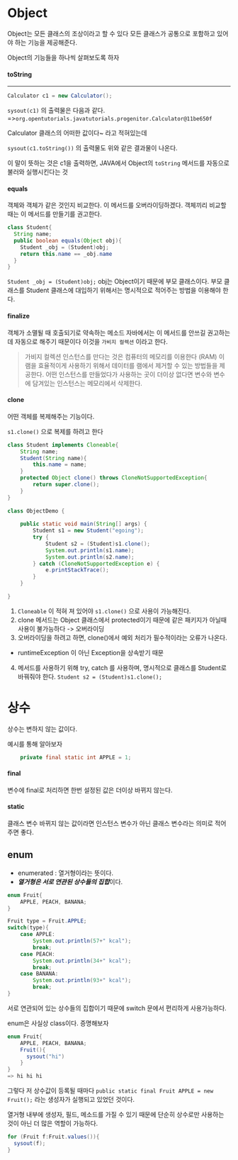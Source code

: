 # Object

Object는 모든 클래스의 조상이라고 할 수 있다
모든 클래스가 공통으로 포함하고 있어야 하는 기능을 제공해준다.

Object의 기능들을 하나씩 살펴보도록 하자

#### toString
---
```java
Calculator c1 = new Calculator();
```
`sysout(c1)` 의 출력물은 다음과 같다.
=>`org.opentutorials.javatutorials.progenitor.Calculator@11be650f`

Calculator 클래스의 어떠한 값이다~ 라고 적혀있는데 

`sysout(c1.toString())` 의 출력물도 위와 같은 결과물이 나온다.

이 말이 뜻하는 것은 c1을 출력하면, JAVA에서 Object의 `toString` 메서드를 자동으로 불러와 실행시킨다는 것


#### equals
객체와 객체가 같은 것인지 비교한다.
이 메서드를 오버라이딩하겠다.
객체끼리 비교할 때는 이 메서드를 만들기를 권고한다.

```java
class Student{
  String name;
  public boolean equals(Object obj){
    Student _obj = (Student)obj;
    return this.name == _obj.name
  }
}
```
`Student _obj = (Student)obj;` 
obj는 Object이기 때문에 부모 클래스이다.
부모 클래스를 Student 클래스에 대입하기 위해서는 명시적으로 적어주는 방법을 이용해야 한다. 

#### finalize
객체가 소멸될 때 호출되기로 약속하는 메소드
자바에서는 이 메서드를 안쓰길 권고하는데 자동으로 해주기 때문이다 
이것을 `가비지 컬렉션` 이라고 한다.

> 가비지 컬렉션 
인스턴스를 만다는 것은 컴퓨터의 메모리를 이용한다 (RAM)
이 램을 효율적이게 사용하기 위해서 데이터를 램에서 제거할 수 있는 방법들을 제공한다.
어떤 인스턴스를 만들었다가 사용하는 곳이 더이상 없다면 변수와 변수에 담겨있는 인스턴스는 메모리에서 삭제한다. 


#### clone

어떤 객체를 복제해주는 기능이다.

`s1.clone()` 으로 복제를 하려고 한다 

```java
class Student implements Cloneable{
    String name;
    Student(String name){
        this.name = name;
    }
    protected Object clone() throws CloneNotSupportedException{
        return super.clone();
    }
}
 
class ObjectDemo {
 
    public static void main(String[] args) {
        Student s1 = new Student("egoing");
        try {
            Student s2 = (Student)s1.clone();
            System.out.println(s1.name);
            System.out.println(s2.name);
        } catch (CloneNotSupportedException e) {
            e.printStackTrace();
        }
    }
 
}
```

1. `Cloneable` 이 적혀 져 있어야 `s1.clone()` 으로 사용이 가능해진다.
2. clone 메서드는 Object 클래스에서 protected이기 때문에 같은 패키지가 아닐때 사용이 불가능하다
  -> 오버라이딩
3. 오버라이딩을 하려고 하면, clone()에서 예외 처리가 필수적이라는 오류가 나온다. 
  - runtimeException 이 아닌 Exception을 상속받기 때문
4. 메서드를 사용하기 위해 try, catch 를 사용하며, 명시적으로 클래스를 Student로 바꿔줘야 한다.
  `Student s2 = (Student)s1.clone();`


# 상수 

상수는 변하지 않는 값이다. 

예시를 통해 알아보자 

```java
    private final static int APPLE = 1;

```

#### final 
변수에 final로 처리하면 한번 설정된 값은 더이상 바뀌지 않는다.

#### static 
클래스 변수
바뀌지 않는 값이라면 인스턴스 변수가 아닌 클래스 변수라는 의미로 적어주면 좋다.

## enum
- enumerated : 열거형이라는 뜻이다.
- ***열거형은 서로 연관된 상수들의 집합***이다. 


```java
enum Fruit{
    APPLE, PEACH, BANANA;
}

Fruit type = Fruit.APPLE;
switch(type){
    case APPLE:
        System.out.println(57+" kcal");
        break;
    case PEACH:
        System.out.println(34+" kcal");
        break;
    case BANANA:
        System.out.println(93+" kcal");
        break;
}

```
서로 연관되어 있는 상수들의 집합이기 때문에 switch 문에서 편리하게 사용가능하다.


enum은 사실상 class이다. 증명해보자 
```java
enum Fruit{
    APPLE, PEACH, BANANA;
    Fruit(){
      sysout("hi")
    }
}
=> hi hi hi
```

그렇다 저 상수값이 등록될 때마다 `public static final Fruit APPLE = new Fruit();` 라는 생성자가 실행되고 있었던 것이다.

열거형 내부에 생성자, 필드, 메소드를 가질 수 있기 때문에 단순히 상수로만 사용하는 것이 아닌 더 많은 역할이 가능하다.

```java
for (Fruit f:Fruit.values()){
  sysout(f);
}
```
